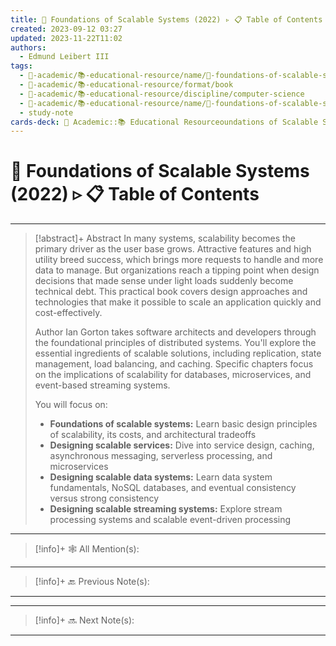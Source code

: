 ```yaml
---
title: 📕 Foundations of Scalable Systems (2022) ▹ 📋 Table of Contents
created: 2023-09-12 03:27
updated: 2023-11-22T11:02
authors:
  - Edmund Leibert III
tags:
  - 🔴-academic/📚-educational-resource/name/📕-foundations-of-scalable-systems-(2022)
  - 🔴-academic/📚-educational-resource/format/book
  - 🔴-academic/📚-educational-resource/discipline/computer-science
  - 🔴-academic/📚-educational-resource/name/📕-foundations-of-scalable-systems-(2022)/🔖-bookmark/📕-foundations-of-scalable-systems-(2022)/📕-foundations-of-scalable-systems-(2022)-▹-📋-table-of-contents
  - study-note
cards-deck: 🔴 Academic::📚 Educational Resourceoundations of Scalable Systems (2022)::📕 Foundations of Scalable Systems (2022) ▹ 📋 Table of Contents
---
```


# 📕 Foundations of Scalable Systems (2022)  ▹ 📋 Table of Contents

---

> [!abstract]+ Abstract
> In many systems, scalability becomes the primary driver as the user base grows. Attractive features and high utility breed success, which brings more requests to handle and more data to manage. But organizations reach a tipping point when design decisions that made sense under light loads suddenly become technical debt. This practical book covers design approaches and technologies that make it possible to scale an application quickly and cost-effectively.
> 
> Author Ian Gorton takes software architects and developers through the foundational principles of distributed systems. You'll explore the essential ingredients of scalable solutions, including replication, state management, load balancing, and caching. Specific chapters focus on the implications of scalability for databases, microservices, and event-based streaming systems.
> 
> You will focus on:
> - **Foundations of scalable systems:** Learn basic design principles of scalability, its costs, and architectural tradeoffs
> - **Designing scalable services:** Dive into service design, caching, asynchronous messaging, serverless processing, and microservices
> - **Designing scalable data systems:** Learn data system fundamentals, NoSQL databases, and eventual consistency versus strong consistency
> - **Designing scalable streaming systems:** Explore stream processing systems and scalable event-driven processing

---

> [!info]+ 🕸️ All Mention(s): 
> 

---

> [!info]+ 🔙 Previous Note(s):
> 

---



---

> [!info]+ 🔜 Next Note(s):
> 

---


